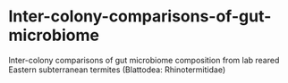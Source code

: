 # Inter-colony-comparisons-of-gut-microbiome
Inter-colony comparisons of gut microbiome composition from lab reared Eastern subterranean termites (Blattodea: Rhinotermitidae)
